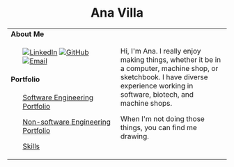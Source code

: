 <h1 align="center">Ana Villa</h1>
<table>
  <tbody>
    <tr>
      <td><b>About Me</b></td>
      <td width="50%" rowspan="4">
        <p>Hi, I'm Ana. I really enjoy making things, whether it be in a computer, machine shop, or sketchbook. I have diverse experience working in software, biotech, and machine shops.</p>
        <p>When I'm not doing those things, you can find me drawing.</p>
      </td>
    </tr>
    <tr>
      <td>
        <ul>
          <a href="https://www.linkedin.com/in/ana-villa-03817367/"><img src="https://img.shields.io/badge/LinkedIn-0077B5?style=for-the-badge&logo=linkedin&logoColor=white" alt="LinkedIn"></a>
          <a href="https://github.com/Avillameza/"><img src="https://img.shields.io/badge/GitHub-100000?style=for-the-badge&logo=github&logoColor=white" alt="GitHub"></a>
          <a href="villameza.ana@gmail.com"><img src="https://img.shields.io/badge/Email-100000?style=for-the-badge&logo=gmail&logoColor=white" alt="Email"></a>
        </ul>
      </td>
    </tr>
    <tr><td><b>Portfolio</b></td></tr>
    <tr>
      <td width="50%">
        <ul>
          <p><a href="./Pages/projects.md">Software Engineering Portfolio</a></p>
          <p><a href="https://villaanaengineering.files.wordpress.com/2018/05/ana-villa_engineering-portfolio.pdf">Non-software Engineering Portfolio</p>
          <p><a href="./Pages/qualifications.md">Skills</a></p>
        </ul>
      </td>
    </tr>
  </tbody>
</table>